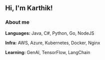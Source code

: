 ## Hi, I'm Karthik!

### About me  

**Languages:** Java, C#, Python, Go, NodeJS

**Infra:** AWS, Azure, Kubernetes, Docker, Nginx

**Learning:** GenAI, TensorFlow, LangChain
